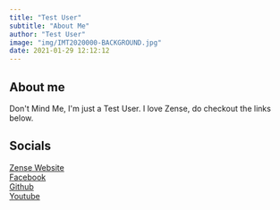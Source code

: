 ```yaml
---
title: "Test User"
subtitle: "About Me"
author: "Test User"
image: "img/IMT2020000-BACKGROUND.jpg"
date: 2021-01-29 12:12:12
---
```


## About me

Don't Mind Me, I'm just a Test User. I love Zense, do checkout the links below.

## Socials

[Zense Website](https://zense.co.in/)<br/>
[Facebook](https://www.facebook.com/zense.dev)<br/>
[Github](https://github.com/zense)<br/>
[Youtube](https://www.youtube.com/channel/UCSonPDf1Kvhf1T5t16dSI-A)

